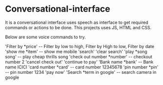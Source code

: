 # Conversational-interface
It is a conversational interface uses speech as interface to get required commands or actions to be done. This projects uses JS, HTML and CSS.

Below are some voice commands to try.

'Filter by *price' -- Filter by low to high, Filter by High to low, Filter by date
'show me *item' -- show me mobile
'search'
'clear search'
'play *song song' -- play cheap thrills song
'check out number *number' -- checkout number 2
'cancel check out'
'continue to pay'
'Bank name *bank' -- Bank name ICICI
'card number *card' -- card number 12345678
'pin number *pin' -- pin number 1234
'pay now'
'Search *term in google' -- search camera in google
